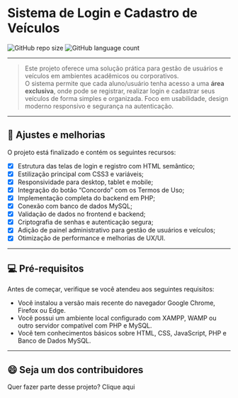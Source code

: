 # Sistema de Login e Cadastro de Veículos

![GitHub repo size](https://img.shields.io/github/repo-size/Kelvin1337/instituto-ks?style=for-the-badge)
![GitHub language count](https://img.shields.io/github/languages/count/Kelvin1337/AutoChancela?style=for-the-badge)

---

> Este projeto oferece uma solução prática para gestão de usuários e veículos em ambientes acadêmicos ou corporativos.  
O sistema permite que cada aluno/usuário tenha acesso a uma **área exclusiva**, onde pode se registrar, realizar login e cadastrar seus veículos de forma simples e organizada.  Foco em usabilidade, design moderno responsivo e segurança na autenticação.

---

## 🔄 Ajustes e melhorias

O projeto está finalizado e contém os seguintes recursos:

- [x] Estrutura das telas de login e registro com HTML semântico;
- [x] Estilização principal com CSS3 e variáveis;
- [x] Responsividade para desktop, tablet e mobile;
- [X] Integração do botão “Concordo” com os Termos de Uso;
- [X] Implementação completa do backend em PHP;
- [X] Conexão com banco de dados MySQL;
- [X] Validação de dados no frontend e backend;
- [X] Criptografia de senhas e autenticação segura;
- [X] Adição de painel administrativo para gestão de usuários e veículos;
- [X] Otimização de performance e melhorias de UX/UI.

---

## 💻 Pré-requisitos

Antes de começar, verifique se você atendeu aos seguintes requisitos:

- Você instalou a versão mais recente do navegador Google Chrome, Firefox ou Edge.
- Você possui um ambiente local configurado com XAMPP, WAMP ou outro servidor compatível com PHP e MySQL.
- Você tem conhecimentos básicos sobre HTML, CSS, JavaScript, PHP e Banco de Dados MySQL.

---

## 😄 Seja um dos contribuidores

Quer fazer parte desse projeto?
Clique aqui
